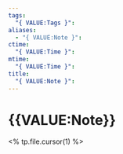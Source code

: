 ```yaml
---
tags:
  "{ VALUE:Tags }": 
aliases:
  - "{ VALUE:Note }": 
ctime:
  "{ VALUE:Time }": 
mtime:
  "{ VALUE:Time }": 
title:
  "{ VALUE:Note }":
---
```


# {{VALUE:Note}}

<% tp.file.cursor(1) %>